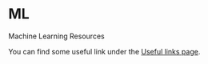 # ML
Machine Learning Resources

You can find some useful link under the [Useful links page](UsefulLinks.md).
